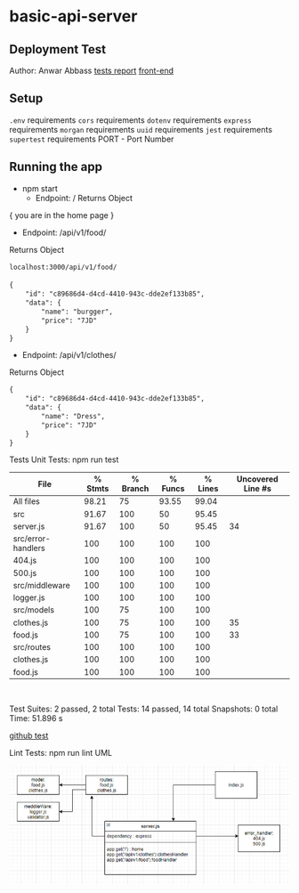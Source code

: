 # basic-api-server

## Deployment Test
Author: Anwar Abbass
[tests report]()
[front-end]()

## Setup
`.env` requirements
`cors`  requirements
`dotenv`  requirements
`express`  requirements
`morgan`  requirements
`uuid`  requirements
`jest`  requirements
`supertest`  requirements
PORT - Port Number

## Running the app
- npm start
   - Endpoint: /
Returns Object

{
  you are in the home page
}

  - Endpoint: /api/v1/food/

Returns Object
```
localhost:3000/api/v1/food/

{
    "id": "c89686d4-d4cd-4410-943c-dde2ef133b85",
    "data": {
        "name": "burgger",
        "price": "7JD"
    }
}
```
  - Endpoint: /api/v1/clothes/

Returns Object
```
{
    "id": "c89686d4-d4cd-4410-943c-dde2ef133b85",
    "data": {
        "name": "Dress",
        "price": "7JD"
    }
}
```

Tests
Unit Tests: npm run test


File                | % Stmts | % Branch | % Funcs | % Lines | Uncovered Line #s
--------------------|---------|----------|---------|---------|-------------------
All files           |   98.21 |       75 |   93.55 |   99.04 |
 src                |   91.67 |      100 |      50 |   95.45 |
  server.js         |   91.67 |      100 |      50 |   95.45 | 34
 src/error-handlers |     100 |      100 |     100 |     100 |
  404.js            |     100 |      100 |     100 |     100 |
  500.js            |     100 |      100 |     100 |     100 |
 src/middleware     |     100 |      100 |     100 |     100 |
  logger.js         |     100 |      100 |     100 |     100 |
 src/models         |     100 |       75 |     100 |     100 |
  clothes.js        |     100 |       75 |     100 |     100 | 35
  food.js           |     100 |       75 |     100 |     100 | 33
 src/routes         |     100 |      100 |     100 |     100 |
  clothes.js        |     100 |      100 |     100 |     100 |
  food.js           |     100 |      100 |     100 |     100 |

<br>

Test Suites: 2 passed, 2 total
Tests:       14 passed, 14 total
Snapshots:   0 total
Time:        51.896 s

[github test]()

Lint Tests: npm run lint
UML

![uml](uml.png)
